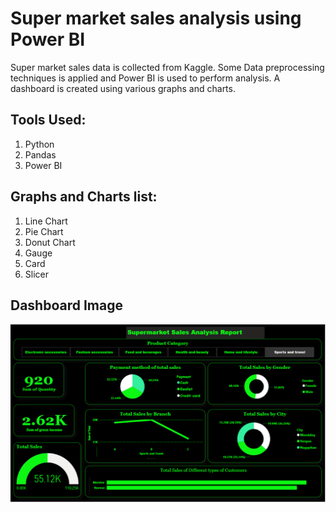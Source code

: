 # Super market sales analysis using Power BI
Super market sales data is collected from Kaggle. Some Data preprocessing techniques is applied and Power BI is used to perform analysis. A dashboard is created using various graphs and charts.

## Tools Used:
1. Python
2. Pandas
3. Power BI

## Graphs and Charts list:
1. Line Chart
2. Pie Chart
3. Donut Chart
4. Gauge
5. Card
6. Slicer

## Dashboard Image

![Logistic Regression algorithm](https://github.com/Rafsun001/power-bi-project-for-resume/blob/main/project%20sample%20image.png?raw=true)
